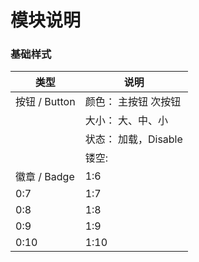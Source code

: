# 模块说明

### 基础样式

| 类型 | 说明 |
| -- | -- |
| 按钮 / Button | 颜色：    主按钮 次按钮 |
|      | 大小：    大、中、小 |
|      | 状态：    加载，Disable |
|      | 镂空:       |
| 徽章 / Badge | 1:6 |
| 0:7 | 1:7 |
| 0:8 | 1:8 |
| 0:9 | 1:9 |
| 0:10 | 1:10 |


